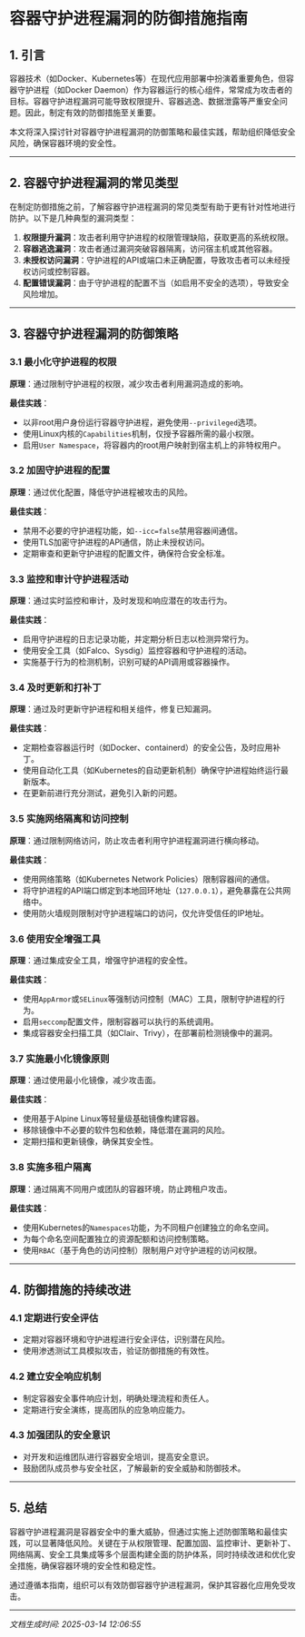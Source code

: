 # 容器守护进程漏洞的防御措施指南

## 1. 引言

容器技术（如Docker、Kubernetes等）在现代应用部署中扮演着重要角色，但容器守护进程（如Docker Daemon）作为容器运行的核心组件，常常成为攻击者的目标。容器守护进程漏洞可能导致权限提升、容器逃逸、数据泄露等严重安全问题。因此，制定有效的防御措施至关重要。

本文将深入探讨针对容器守护进程漏洞的防御策略和最佳实践，帮助组织降低安全风险，确保容器环境的安全性。

---

## 2. 容器守护进程漏洞的常见类型

在制定防御措施之前，了解容器守护进程漏洞的常见类型有助于更有针对性地进行防护。以下是几种典型的漏洞类型：

1. **权限提升漏洞**：攻击者利用守护进程的权限管理缺陷，获取更高的系统权限。
2. **容器逃逸漏洞**：攻击者通过漏洞突破容器隔离，访问宿主机或其他容器。
3. **未授权访问漏洞**：守护进程的API或端口未正确配置，导致攻击者可以未经授权访问或控制容器。
4. **配置错误漏洞**：由于守护进程的配置不当（如启用不安全的选项），导致安全风险增加。

---

## 3. 容器守护进程漏洞的防御策略

### 3.1 最小化守护进程的权限

**原理**：通过限制守护进程的权限，减少攻击者利用漏洞造成的影响。

**最佳实践**：
- 以非root用户身份运行容器守护进程，避免使用`--privileged`选项。
- 使用Linux内核的`Capabilities`机制，仅授予容器所需的最小权限。
- 启用`User Namespace`，将容器内的root用户映射到宿主机上的非特权用户。

### 3.2 加固守护进程的配置

**原理**：通过优化配置，降低守护进程被攻击的风险。

**最佳实践**：
- 禁用不必要的守护进程功能，如`--icc=false`禁用容器间通信。
- 使用TLS加密守护进程的API通信，防止未授权访问。
- 定期审查和更新守护进程的配置文件，确保符合安全标准。

### 3.3 监控和审计守护进程活动

**原理**：通过实时监控和审计，及时发现和响应潜在的攻击行为。

**最佳实践**：
- 启用守护进程的日志记录功能，并定期分析日志以检测异常行为。
- 使用安全工具（如Falco、Sysdig）监控容器和守护进程的活动。
- 实施基于行为的检测机制，识别可疑的API调用或容器操作。

### 3.4 及时更新和打补丁

**原理**：通过及时更新守护进程和相关组件，修复已知漏洞。

**最佳实践**：
- 定期检查容器运行时（如Docker、containerd）的安全公告，及时应用补丁。
- 使用自动化工具（如Kubernetes的自动更新机制）确保守护进程始终运行最新版本。
- 在更新前进行充分测试，避免引入新的问题。

### 3.5 实施网络隔离和访问控制

**原理**：通过限制网络访问，防止攻击者利用守护进程漏洞进行横向移动。

**最佳实践**：
- 使用网络策略（如Kubernetes Network Policies）限制容器间的通信。
- 将守护进程的API端口绑定到本地回环地址（`127.0.0.1`），避免暴露在公共网络中。
- 使用防火墙规则限制对守护进程端口的访问，仅允许受信任的IP地址。

### 3.6 使用安全增强工具

**原理**：通过集成安全工具，增强守护进程的安全性。

**最佳实践**：
- 使用`AppArmor`或`SELinux`等强制访问控制（MAC）工具，限制守护进程的行为。
- 启用`seccomp`配置文件，限制容器可以执行的系统调用。
- 集成容器安全扫描工具（如Clair、Trivy），在部署前检测镜像中的漏洞。

### 3.7 实施最小化镜像原则

**原理**：通过使用最小化镜像，减少攻击面。

**最佳实践**：
- 使用基于Alpine Linux等轻量级基础镜像构建容器。
- 移除镜像中不必要的软件包和依赖，降低潜在漏洞的风险。
- 定期扫描和更新镜像，确保其安全性。

### 3.8 实施多租户隔离

**原理**：通过隔离不同用户或团队的容器环境，防止跨租户攻击。

**最佳实践**：
- 使用Kubernetes的`Namespaces`功能，为不同租户创建独立的命名空间。
- 为每个命名空间配置独立的资源配额和访问控制策略。
- 使用`RBAC`（基于角色的访问控制）限制用户对守护进程的访问权限。

---

## 4. 防御措施的持续改进

### 4.1 定期进行安全评估

- 定期对容器环境和守护进程进行安全评估，识别潜在风险。
- 使用渗透测试工具模拟攻击，验证防御措施的有效性。

### 4.2 建立安全响应机制

- 制定容器安全事件响应计划，明确处理流程和责任人。
- 定期进行安全演练，提高团队的应急响应能力。

### 4.3 加强团队的安全意识

- 对开发和运维团队进行容器安全培训，提高安全意识。
- 鼓励团队成员参与安全社区，了解最新的安全威胁和防御技术。

---

## 5. 总结

容器守护进程漏洞是容器安全中的重大威胁，但通过实施上述防御策略和最佳实践，可以显著降低风险。关键在于从权限管理、配置加固、监控审计、更新补丁、网络隔离、安全工具集成等多个层面构建全面的防护体系，同时持续改进和优化安全措施，确保容器环境的安全性和稳定性。

通过遵循本指南，组织可以有效防御容器守护进程漏洞，保护其容器化应用免受攻击。

---

*文档生成时间: 2025-03-14 12:06:55*
